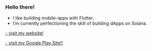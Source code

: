 ### Hello there!



- I like building mobile-apps with Flutter.
- I’m currently perfectioning the skill of building dApps on Solana.

[- visit my website!](https://m2dt.emptea.xyz)

[- visit my Google Play Site!!](https://play.google.com/store/apps/dev?id=6872307174297508367)

